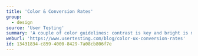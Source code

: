```yaml
---
title: 'Color & Conversion Rates'
group:
  - design
source: 'User Testing'
summary: 'A couple of color guidelines: contrast is key and bright is memorable. It’s best to consider site goals when choosing colors.'
weburl: 'https://www.usertesting.com/blog/color-ux-conversion-rates'
id: 13431834-c859-4000-8429-7a08cb806f7e
---
```

